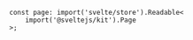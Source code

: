 <div class="ts-block">

```dts
const page: import('svelte/store').Readable<
	import('@sveltejs/kit').Page
>;
```

</div>